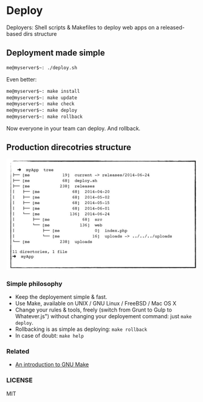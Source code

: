 Deploy
======

Deployers: Shell scripts &amp; Makefiles to deploy web apps on a released-based dirs structure


## Deployment made simple

```bash
me@myserver$~: ./deploy.sh
```

Even better:

```bash
me@myserver$~: make install
me@myserver$~: make update
me@myserver$~: make check
me@myserver$~: make deploy
me@myserver$~: make rollback
```

Now everyone in your team can deploy. And rollback.

## Production direcotries structure

![structure](structure.png)

### Simple philosophy

- Keep the deployement simple & fast.
- Use Make, available on UNIX / GNU Linux / FreeBSD / Mac OS X
- Change your rules & tools, freely (switch from Grunt to Gulp to Whatever.js") without changing your deployement command: just `make deploy`.
- Rollbacking is as simple as deploying: `make rollback`
- In case of doubt: `make help`

### Related

- [An introduction to GNU Make](http://www.gnu.org/software/make/manual/make.html#Introduction)

### LICENSE

MIT
